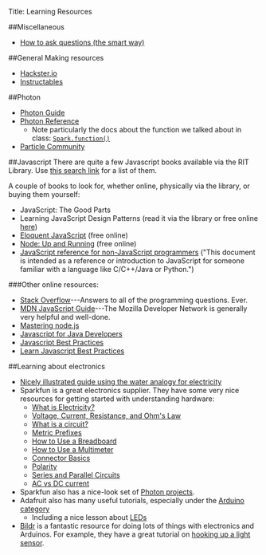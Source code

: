 Title: Learning Resources

##Miscellaneous
- [How to ask questions (the smart
	way)](http://www.catb.org/esr/faqs/smart-questions.html#intro)

##General Making resources
- [Hackster.io](http://hackster.io)
- [Instructables](http://instructables.com/)

##Photon
- [Photon Guide](https://docs.particle.io/guide)
- [Photon Reference](https://docs.particle.io/reference/firmware/photon/)
	- Note particularly the docs about the function we talked about in class:
	[`Spark.function()`](https://docs.particle.io/reference/firmware/photon/#spark-function-)
- [Particle Community](https://community.particle.io/)

##Javascript
There are quite a few Javascript books available via the RIT Library.
Use [this search link](http://rit.summon.serialssolutions.com/?q=javascript&SID=libhs#!/search?ho=t&fvf=ContentType,Book%20%2F%20eBook,f|Library,Online,f&l=en&q=javascript&SID=libhs)
for a list of them.

A couple of books to look for, whether online, physically via the
library, or buying them yourself:

- JavaScript: The Good Parts
- Learning JavaScript Design Patterns (read it via the library or free
	online [here](http://www.addyosmani.com/resources/essentialjsdesignpatterns/book/))
- [Eloquent JavaScript](http://eloquentjavascript.net/) (free online)
- [Node: Up and Running](http://chimera.labs.oreilly.com/books/1234000001808/index.html)
(free online)
- [JavaScript reference for non-JavaScript
	programmers](https://gist.github.com/yig/8744917) ("This document is
	intended as a reference or introduction to JavaScript for someone
	familiar with a language like C/C++/Java or Python.")

###Other online resources:

- [Stack Overflow](http://stackoverflow.com/)---Answers to all of the
	programming questions. Ever.
- [MDN JavaScript
	Guide](https://developer.mozilla.org/en-US/docs/Web/JavaScript/Guide)---The
	Mozilla Developer Network is generally very helpful and well-done.
- [Mastering node.js](http://visionmedia.github.io/masteringnode/)
- [Javascript for Java Developers](http://blog.jhades.org/javascript-for-java-developers/)
- [Javascript Best Practices](https://github.com/stevekwan/best-practices/blob/master/javascript/best-practices.md)
- [Learn Javascript Best Practices](https://www.thinkful.com/learn/javascript-best-practices-1/#Summary)

##Learning about electronics
- [Nicely illustrated guide using the water analogy for
	electricity](http://people.cs.georgetown.edu/~squier/Teaching/ComputerSystemsArchitecture/520-2013-CourseDocuments/Lec-1-electricityPrimer.pdf)
- Sparkfun is a great electronics supplier. They have some very nice
	resources for getting started with understanding hardware:
	- [What is Electricity?](https://learn.sparkfun.com/tutorials/what-is-electricity)
	- [Voltage, Current, Resistance, and Ohm's Law](http://learn.sparkfun.com/tutorials/voltage-current-resistance-and-ohms-law)
	- [What is a circuit?](http://learn.sparkfun.com/tutorials/what-is-a-circuit)
	- [Metric Prefixes](https://learn.sparkfun.com/tutorials/metric-prefixes-and-si-units)
	- [How to Use a Breadboard](https://learn.sparkfun.com/tutorials/how-to-use-a-breadboard)
	- [How to Use a Multimeter](https://learn.sparkfun.com/tutorials/how-to-use-a-multimeter)
	- [Connector Basics](https://learn.sparkfun.com/tutorials/connector-basics)
	- [Polarity](https://learn.sparkfun.com/tutorials/polarity)
	- [Series and Parallel Circuits](https://learn.sparkfun.com/tutorials/series-and-parallel-circuits)
	- [AC vs DC current](https://learn.sparkfun.com/tutorials/alternating-current-ac-vs-direct-current-dc)
- Sparkfun also has a nice-look set of [Photon
	projects](https://learn.sparkfun.com/tutorials/sparkfun-inventors-kit-for-photon-experiment-guide/all).
- Adafruit also has many useful tutorials, especially under the
	[Arduino category](https://learn.adafruit.com/category/learn-arduino?guide_page=2)
	- Including a nice lesson about
	[LEDs](https://learn.adafruit.com/adafruit-arduino-lesson-2-leds/leds)
- [Bildr](http://bildr.org) is a fantastic resource for doing lots of
	things with electronics and Arduinos. For example, they have a great
	tutorial on [hooking up a light
	sensor](http://bildr.org/2012/11/photoresistor-arduino/).
